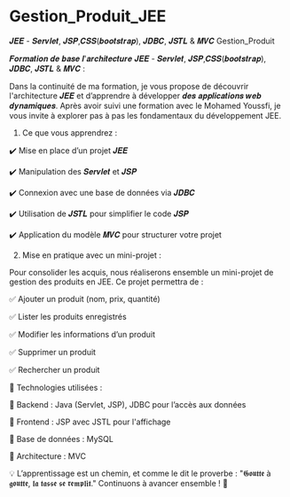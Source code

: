 # Gestion_Produit_JEE
𝑱𝑬𝑬 - 𝑺𝒆𝒓𝒗𝒍𝒆𝒕, 𝑱𝑺𝑷,𝑪𝑺𝑺(𝒃𝒐𝒐𝒕𝒔𝒕𝒓𝒂𝒑), 𝑱𝑫𝑩𝑪, 𝑱𝑺𝑻𝑳 &amp; 𝑴𝑽𝑪  Gestion_Produit

𝑭𝒐𝒓𝒎𝒂𝒕𝒊𝒐𝒏 𝒅𝒆 𝒃𝒂𝒔𝒆 𝒍'𝒂𝒓𝒄𝒉𝒊𝒕𝒆𝒄𝒕𝒖𝒓𝒆 𝑱𝑬𝑬 - 𝑺𝒆𝒓𝒗𝒍𝒆𝒕, 𝑱𝑺𝑷,𝑪𝑺𝑺(𝒃𝒐𝒐𝒕𝒔𝒕𝒓𝒂𝒑), 𝑱𝑫𝑩𝑪, 𝑱𝑺𝑻𝑳 & 𝑴𝑽𝑪  :

Dans la continuité de ma formation, je vous propose de découvrir l'architecture 𝑱𝑬𝑬 et d’apprendre à développer 𝒅𝒆𝒔 𝒂𝒑𝒑𝒍𝒊𝒄𝒂𝒕𝒊𝒐𝒏𝒔 𝒘𝒆𝒃 𝒅𝒚𝒏𝒂𝒎𝒊𝒒𝒖𝒆𝒔. Après avoir suivi une formation avec le Mohamed Youssfi, je vous invite à explorer pas à pas les fondamentaux du développement JEE.

1. Ce que vous apprendrez :

✔️ Mise en place d’un projet 𝑱𝑬𝑬 

✔️ Manipulation des 𝑺𝒆𝒓𝒗𝒍𝒆𝒕 et 𝑱𝑺𝑷

✔️ Connexion avec une base de données via 𝑱𝑫𝑩𝑪

✔️ Utilisation de 𝑱𝑺𝑻𝑳  pour simplifier le code 𝑱𝑺𝑷

✔️ Application du modèle 𝑴𝑽𝑪  pour structurer votre projet



2. Mise en pratique avec un mini-projet :

Pour consolider les acquis, nous réaliserons ensemble un mini-projet de gestion des produits en JEE. Ce projet permettra de :

✅ Ajouter un produit (nom, prix, quantité)

✅ Lister les produits enregistrés

✅ Modifier les informations d’un produit

✅ Supprimer un produit

✅ Rechercher un produit



📂 Technologies utilisées :

🔹 Backend : Java (Servlet, JSP), JDBC pour l’accès aux données

🔹 Frontend : JSP avec JSTL pour l'affichage

🔹 Base de données : MySQL

🔹 Architecture : MVC



💡 L’apprentissage est un chemin, et comme le dit le proverbe : "𝕲𝖔𝖚𝖙𝖙𝖊 à 𝖌𝖔𝖚𝖙𝖙𝖊, 𝖑𝖆 𝖙𝖆𝖘𝖘𝖊 𝖘𝖊 𝖗𝖊𝖒𝖕𝖑𝖎𝖙." Continuons à avancer ensemble ! 🚀
